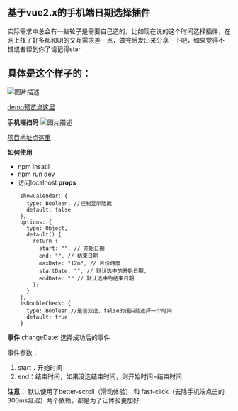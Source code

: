 基于vue2.x的手机端日期选择插件
---------------
实际需求中总会有一些轮子是需要自己造的，比如现在说的这个时间选择插件，在网上找了好多都和UI的交互需求差一点，做完后发出来分享一下吧，如果觉得不错或者帮到你了请记得star

具体是这个样子的：
---------
![图片描述][1]


[demo预览点这里][2]

**手机端扫码**
![图片描述][3]

[项目地址点这里][4]

 **如何使用**

 - npm insatll
 - npm run dev
 - 访问localhost
**props**

```
    showCalendar: {
      type: Boolean, //控制显示隐藏
      default: false
    },
    options: {
      type: Object,
      default() {
        return {
          start: "", // 开始日期
          end: "", // 结束日期
          maxDate: "12m", // 月份跨度
          startDate: "", // 默认选中的开始日期,
          endDate: "" // 默认选中的结束日期
        };
      }
    },
    isDoubleCheck: {
      type: Boolean,//是否双选，false的话只能选择一个时间
      default: true
    }
```
**事件**
    changeDate: 选择成功后的事件 
                
事件参数：           

 1. start：开始时间
 2. end：结束时间，如果没选结束时间，则开始时间=结束时间

**注意：**
    默认使用了better-scroll（滑动体验） 和 fast-click（去除手机端点击的300ms延迟）两个依赖，都是为了让体验更加好


  [1]: http://kol-statics.oss-cn-beijing.aliyuncs.com/2018-04-23/103733717aa85596889296f8ba51d32d338d20.gif
  [2]: http://47.95.9.245/amDatepicker/index.html#/
  [3]: http://kol-statics.oss-cn-beijing.aliyuncs.com/editor/103519bf5cd41f3a43875778d180072a752190.png
  [4]: https://github.com/Amterasu/datepicker
